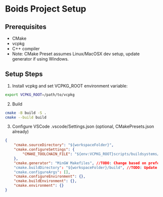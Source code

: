 # Boids Project Setup

## Prerequisites
- CMake
- vcpkg
- C++ compiler
- Note: CMake Preset assumes Linux/MacOSX dev setup, update generator if using Windows.

## Setup Steps

1. Install vcpkg and set VCPKG_ROOT environment variable:
```bash
export VCPKG_ROOT=/path/to/vcpkg
```

2. Build 
```bash
cmake -B build -S .
cmake --build build
```

3. Configure VSCode .vscode/Settings.json (optional, CMakePresets.json already)
```json
{
    "cmake.sourceDirectory": "${workspaceFolder}",
    "cmake.configureSettings": {
        "CMAKE_TOOLCHAIN_FILE": "${env:VCPKG_ROOT}scripts/buildsystems/vcpkg.cmake"
    },
    "cmake.generator": "MinGW Makefiles", //TODO: Change based on preferred generator. i.e. Ninja ...
    "cmake.buildDirectory": "${workspaceFolder}/build", //TODO: Update if you have don't have a parent folder for your project.
    "cmake.configureArgs": [],
    "cmake.configureEnvironment": {},
    "cmake.buildEnvironment": {},
    "cmake.environment": {}
}
```
